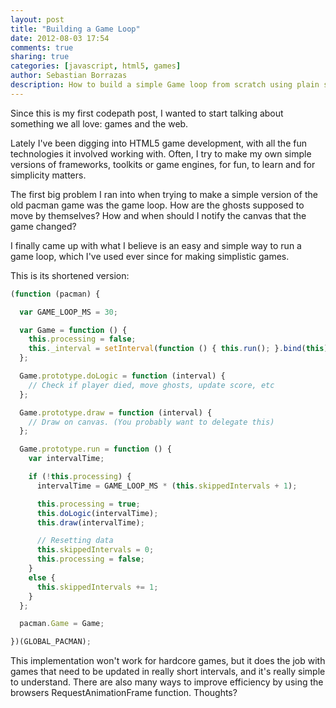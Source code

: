 ```yaml
---
layout: post
title: "Building a Game Loop"
date: 2012-08-03 17:54
comments: true
sharing: true
categories: [javascript, html5, games]
author: Sebastian Borrazas
description: How to build a simple Game loop from scratch using plain simple JavaScript?
---
```


Since this is my first codepath post, I wanted to start talking about something we all love: games and the web.

Lately I've been digging into HTML5 game development, with all the fun technologies it involved working with.
Often, I try to make my own simple versions of frameworks, toolkits or game engines, for fun, to learn and for simplicity matters.

The first big problem I ran into when trying to make a simple version of the old pacman game was the game loop.
How are the ghosts supposed to move by themselves? How and when should I notify the canvas that the game changed?

I finally came up with what I believe is an easy and simple way to run a game loop, which I've used ever since for making simplistic games.

<!-- more -->

This is its shortened version:

``` javascript Game Loop
(function (pacman) {

  var GAME_LOOP_MS = 30;

  var Game = function () {
    this.processing = false;
    this._interval = setInterval(function () { this.run(); }.bind(this), GAME_LOOP_MS);
  };

  Game.prototype.doLogic = function (interval) {
    // Check if player died, move ghosts, update score, etc
  };

  Game.prototype.draw = function (interval) {
    // Draw on canvas. (You probably want to delegate this)
  };

  Game.prototype.run = function () {
    var intervalTime;

    if (!this.processing) {
      intervalTime = GAME_LOOP_MS * (this.skippedIntervals + 1);

      this.processing = true;
      this.doLogic(intervalTime);
      this.draw(intervalTime);

      // Resetting data
      this.skippedIntervals = 0;
      this.processing = false;
    }
    else {
      this.skippedIntervals += 1;
    }
  };

  pacman.Game = Game;

})(GLOBAL_PACMAN);
```

This implementation won't work for hardcore games, but it does the job with games that need to be updated in really short intervals, and it's really simple to understand.
There are also many ways to improve efficiency by using the browsers RequestAnimationFrame function.
Thoughts?


